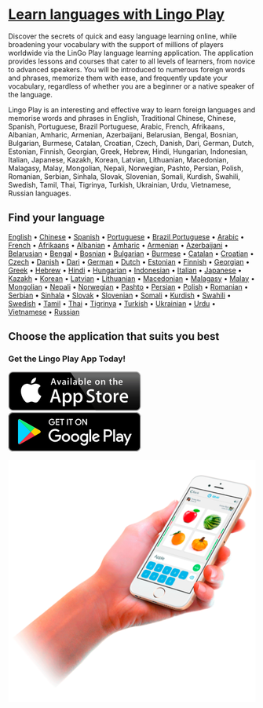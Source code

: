# [Learn languages with Lingo Play](https://wwww.lingo-play.com)

Discover the secrets of quick and easy language learning online, while broadening your vocabulary with the support of millions of players worldwide via the LinGo Play language learning application. The application provides lessons and courses that cater to all levels of learners, from novice to advanced speakers. You will be introduced to numerous foreign words and phrases, memorize them with ease, and frequently update your vocabulary, regardless of whether you are a beginner or a native speaker of the language. 

Lingo Play is an interesting and effective way to learn foreign languages and memorise words and phrases in English, Traditional Chinese, Chinese, Spanish, Portuguese, Brazil Portuguese, Arabic, French, Afrikaans, Albanian, Amharic, Armenian, Azerbaijani, Belarusian, Bengal, Bosnian, Bulgarian, Burmese, Catalan, Croatian, Czech, Danish, Dari, German, Dutch, Estonian, Finnish, Georgian, Greek, Hebrew, Hindi, Hungarian, Indonesian, Italian, Japanese, Kazakh, Korean, Latvian, Lithuanian, Macedonian, Malagasy, Malay, Mongolian, Nepali, Norwegian, Pashto, Persian, Polish, Romanian, Serbian, Sinhala, Slovak, Slovenian, Somali, Kurdish, Swahili, Swedish, Tamil, Thai, Tigrinya, Turkish, Ukrainian, Urdu, Vietnamese, Russian languages.


## Find your language

[English](https://www.lingo-play.com/en/english-for-beginners-and-advanced/)
• [Chinese](https://www.lingo-play.com/en/chinese-for-beginners-and-advanced/)
• [Spanish](https://www.lingo-play.com/en/spanish-for-beginners-and-advanced/)
• [Portuguese](https://www.lingo-play.com/en/portuguese-for-beginners-and-advanced/)
• [Brazil Portuguese](https://www.lingo-play.com/en/portuguese-for-beginners-and-advanced/)
• [Arabic](https://www.lingo-play.com/en/arabic-for-beginners-and-advanced/)
• [French](https://www.lingo-play.com/en/french-for-beginners-and-advanced/)
• [Afrikaans](https://www.lingo-play.com/en/afrikaans-for-beginners-and-advanced/)
• [Albanian](https://www.lingo-play.com/en/albanian-for-beginners-and-advanced/)
• [Amharic](https://www.lingo-play.com/en/amharic-for-beginners-and-advanced/)
• [Armenian](https://www.lingo-play.com/en/armenian-for-beginners-and-advanced/)
• [Azerbaijani](https://www.lingo-play.com/en/azerbaijani-for-beginners-and-advanced/)
• [Belarusian](https://www.lingo-play.com/en/belarusian-for-beginners-and-advanced/)
• [Bengal](https://www.lingo-play.com/en/bengal-for-beginners-and-advanced/)
• [Bosnian](https://www.lingo-play.com/en/bosnian-for-beginners-and-advanced/)
• [Bulgarian](https://www.lingo-play.com/en/bulgarian-for-beginners-and-advanced/)
• [Burmese](https://www.lingo-play.com/en/burmese-for-beginners-and-advanced/)
• [Catalan](https://www.lingo-play.com/en/catalan-for-beginners-and-advanced/)
• [Croatian](https://www.lingo-play.com/en/croatian-for-beginners-and-advanced/)
• [Czech](https://www.lingo-play.com/en/czech-for-beginners-and-advanced/)
• [Danish](https://www.lingo-play.com/en/danish-for-beginners-and-advanced/)
• [Dari](https://www.lingo-play.com/en/dari-for-beginners-and-advanced/)
• [German](https://www.lingo-play.com/en/german-for-beginners-and-advanced/)
• [Dutch](https://www.lingo-play.com/en/dutch-for-beginners-and-advanced/)
• [Estonian](https://www.lingo-play.com/en/estonian-for-beginners-and-advanced/)
• [Finnish](https://www.lingo-play.com/en/finnish-for-beginners-and-advanced/)
• [Georgian](https://www.lingo-play.com/en/georgian-for-beginners-and-advanced/)
• [Greek](https://www.lingo-play.com/en/greek-for-beginners-and-advanced/)
• [Hebrew](https://www.lingo-play.com/en/hebrew-for-beginners-and-advanced/)
• [Hindi](https://www.lingo-play.com/en/hindi-for-beginners-and-advanced/)
• [Hungarian](https://www.lingo-play.com/en/hungarian-for-beginners-and-advanced/)
• [Indonesian](https://www.lingo-play.com/en/indonesian-for-beginners-and-advanced/)
• [Italian](https://www.lingo-play.com/en/italian-for-beginners-and-advanced/)
• [Japanese](https://www.lingo-play.com/en/japanese-for-beginners-and-advanced/)
• [Kazakh](https://www.lingo-play.com/en/kazakh-for-beginners-and-advanced/)
• [Korean](https://www.lingo-play.com/en/korean-for-beginners-and-advanced/)
• [Latvian](https://www.lingo-play.com/en/latvian-for-beginners-and-advanced/)
• [Lithuanian](https://www.lingo-play.com/en/lithuanian-for-beginners-and-advanced/)
• [Macedonian](https://www.lingo-play.com/en/macedonian-for-beginners-and-advanced/)
• [Malagasy](https://www.lingo-play.com/en/malagasy-for-beginners-and-advanced/)
• [Malay](https://www.lingo-play.com/en/malay-for-beginners-and-advanced/)
• [Mongolian](https://www.lingo-play.com/en/mongolian-for-beginners-and-advanced/)
• [Nepali](https://www.lingo-play.com/en/nepali-for-beginners-and-advanced/)
• [Norwegian](https://www.lingo-play.com/en/norwegian-for-beginners-and-advanced/)
• [Pashto](https://www.lingo-play.com/en/pashto-for-beginners-and-advanced/)
• [Persian](https://www.lingo-play.com/en/persian-for-beginners-and-advanced/)
• [Polish](https://www.lingo-play.com/en/polish-for-beginners-and-advanced/)
• [Romanian](https://www.lingo-play.com/en/romanian-for-beginners-and-advanced/)
• [Serbian](https://www.lingo-play.com/en/serbian-for-beginners-and-advanced/)
• [Sinhala](https://www.lingo-play.com/en/sinhala-for-beginners-and-advanced/)
• [Slovak](https://www.lingo-play.com/en/slovak-for-beginners-and-advanced/)
• [Slovenian](https://www.lingo-play.com/en/slovenian-for-beginners-and-advanced/)
• [Somali](https://www.lingo-play.com/en/somali-for-beginners-and-advanced/)
• [Kurdish](https://www.lingo-play.com/en/kurdish-for-beginners-and-advanced/)
• [Swahili](https://www.lingo-play.com/en/swahili-for-beginners-and-advanced/)
• [Swedish](https://www.lingo-play.com/en/swedish-for-beginners-and-advanced/)
• [Tamil](https://www.lingo-play.com/en/tamil-for-beginners-and-advanced/)
• [Thai](https://www.lingo-play.com/en/thai-for-beginners-and-advanced/)
• [Tigrinya](https://www.lingo-play.com/en/tigrinya-for-beginners-and-advanced/)
• [Turkish](https://www.lingo-play.com/en/turkish-for-beginners-and-advanced/)
• [Ukrainian](https://www.lingo-play.com/en/ukrainian-for-beginners-and-advanced/)
• [Urdu](https://www.lingo-play.com/en/urdu-for-beginners-and-advanced/)
• [Vietnamese](https://www.lingo-play.com/en/vietnamese-for-beginners-and-advanced/)
• [Russian](https://www.lingo-play.com/en/russian-for-beginners-and-advanced/)

## Choose the application that suits you best

### Get the Lingo Play App Today!

[![App Store: Learn languages with Lingo Play for iPhone](https://github.com/lingo-play-ltd/.github/raw/main/profile/apple-store-logo.svg "App Store: Learn languages with Lingo Play for iPhone")](https://www.lingo-play.com/go/get-app-ios/) [![Google Play: Learn languages with Lingo Play for Android](https://github.com/lingo-play-ltd/.github/raw/main/profile/google-playmarket-logo.svg "Google Play: Learn languages with Lingo Play for Android")](https://www.lingo-play.com/go/get-app-android/)

![5,000 words and phrases neatly organized into categories](https://github.com/lingo-play-ltd/.github/raw/main/profile/cover.svg "5,000 words and phrases neatly organized into categories")

